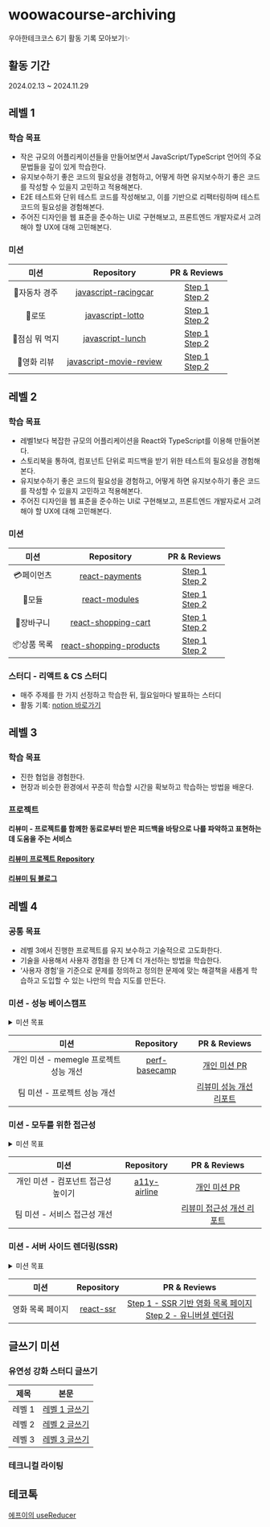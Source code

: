 # woowacourse-archiving

우아한테크코스 6기 활동 기록 모아보기✨
## 활동 기간
2024.02.13 ~ 2024.11.29


## 레벨 1
### 학습 목표
- 작은 규모의 어플리케이션들을 만들어보면서 JavaScript/TypeScript 언어의 주요 문법들을 깊이 있게 학습한다.
- 유지보수하기 좋은 코드의 필요성을 경험하고, 어떻게 하면 유지보수하기 좋은 코드를 작성할 수 있을지 고민하고 적용해본다.
- E2E 테스트와 단위 테스트 코드를 작성해보고, 이를 기반으로 리팩터링하며 테스트 코드의 필요성을 경험해본다.
- 주어진 디자인을 웹 표준을 준수하는 UI로 구현해보고, 프론트엔드 개발자로서 고려해야 할 UX에 대해 고민해본다.

### 미션
|미션|Repository|PR & Reviews|
|:--:|:--:|:--:|
|🚗자동차 경주|[javascript-racingcar](https://github.com/chysis/javascript-racingcar)|[Step 1](https://github.com/woowacourse/javascript-racingcar/pull/279) <br> [Step 2](https://github.com/woowacourse/javascript-racingcar/pull/306)|
|🎫로또|[javascript-lotto](https://github.com/chysis/javascript-lotto)|[Step 1](https://github.com/woowacourse/javascript-lotto/pull/293) <br> [Step 2](https://github.com/woowacourse/javascript-lotto/pull/333)|
|🍴점심 뭐 먹지|[javascript-lunch](https://github.com/chysis/javascript-lunch)|[Step 1](https://github.com/woowacourse/javascript-lunch/pull/133) <br> [Step 2](https://github.com/woowacourse/javascript-lunch/pull/178)|
|🎥영화 리뷰|[javascript-movie-review](https://github.com/chysis/javascript-movie-review)|[Step 1](https://github.com/woowacourse/javascript-movie-review/pull/136) <br> [Step 2](https://github.com/woowacourse/javascript-movie-review/pull/176)| 

## 레벨 2
### 학습 목표
- 레벨1보다 복잡한 규모의 어플리케이션을 React와 TypeScript를 이용해 만들어본다.
- 스토리북을 통하여, 컴포넌트 단위로 피드백을 받기 위한 테스트의 필요성을 경험해본다.
- 유지보수하기 좋은 코드의 필요성을 경험하고, 어떻게 하면 유지보수하기 좋은 코드를 작성할 수 있을지 고민하고 적용해본다.
- 주어진 디자인을 웹 표준을 준수하는 UI로 구현해보고, 프론트엔드 개발자로서 고려해야 할 UX에 대해 고민해본다.

### 미션
|미션|Repository|PR & Reviews|
|:--:|:--:|:--:|
|💳페이먼츠|[react-payments](https://github.com/chysis/react-payments)|[Step 1](https://github.com/woowacourse/react-payments/pull/363) <br> [Step 2](https://github.com/woowacourse/react-payments/pull/382)|
|🧩모듈|[react-modules](https://github.com/chysis/react-modules)|[Step 1](https://github.com/woowacourse/react-modules/pull/28) <br> [Step 2](https://github.com/woowacourse/react-modules/pull/68)|
|🧺장바구니|[react-shopping-cart](https://github.com/chysis/react-shopping-cart)|[Step 1](https://github.com/woowacourse/react-shopping-cart/pull/282) <br> [Step 2](https://github.com/woowacourse/react-shopping-cart/pull/307)|
|📦상품 목록|[react-shopping-products](https://github.com/chysis/react-shopping-products)|[Step 1](https://github.com/woowacourse/react-shopping-products/pull/7) <br> [Step 2](https://github.com/woowacourse/react-shopping-products/pull/79)|

### 스터디 - 리액트 & CS 스터디
- 매주 주제를 한 가지 선정하고 학습한 뒤, 월요일마다 발표하는 스터디
- 활동 기록: [notion 바로가기](https://chysis.notion.site/327be0518a3048fc9e2c2bb096989a34?pvs=4)

## 레벨 3
### 학습 목표
- 진한 협업을 경험한다.
- 현장과 비슷한 환경에서 꾸준히 학습할 시간을 확보하고 학습하는 방법을 배운다.

### 프로젝트
**리뷰미 - 프로젝트를 함께한 동료로부터 받은 피드백을 바탕으로 나를 파악하고 표현하는 데 도움을 주는 서비스**   
#### [리뷰미 프로젝트 Repository](https://github.com/woowacourse-teams/2024-review-me)  
#### [리뷰미 팀 블로그](https://blog.review-me.page/blog)

## 레벨 4
### 공통 목표
- 레벨 3에서 진행한 프로젝트를 유지 보수하고 기술적으로 고도화한다.
- 기술을 사용해서 사용자 경험을 한 단계 더 개선하는 방법을 학습한다.
- ‘사용자 경험’을 기준으로 문제를 정의하고 정의한 문제에 맞는 해결책을 새롭게 학습하고 도입할 수 있는 나만의 학습 지도를 만든다.

### 미션 - 성능 베이스캠프
<details>
  <summary>미션 목표</summary> 

  - 서비스의 성능 개선이 필요할 때, 직접 문제를 정의하고 정의한 문제에 맞는 해결책을 도입할 수 있다.
  - (도구 사용법) 현재 우리 서비스의 성능 수준을 측정할 수 있다.
  - (문제 정의) 성능 개선 작업이 필요하다면 어떤 영역에서 필요한 지 측정 결과를 분석해 문제를 정의할 수 있다.
  - (문제 해결을 위한 학습) 정의한 문제를 해결하기 위해 시도해볼 수 있는 방법들을 스스로 학습해나갈 수 있는 키워드 수준의 지식을 가지고 있다.
  - (경험치) 스스로 성능 문제를 정의하고, 정의한 문제에 맞는 해결책을 적용해 성능 수치를 개선해본 경험이 있다.
</details>


|미션|Repository|PR & Reviews|
|:--:|:--:|:--:|
|개인 미션 - memegle 프로젝트 성능 개선|[perf-basecamp](https://github.com/chysis/perf-basecamp)|[개인 미션 PR](https://github.com/woowacourse/perf-basecamp/pull/137)|
|팀 미션 - 프로젝트 성능 개선||[리뷰미 성능 개선 리포트](https://github.com/woowacourse/retrospective/discussions/52#discussioncomment-10527438)|

### 미션 - 모두를 위한 접근성
<details>
  <summary>미션 목표</summary> 

  - 서비스의 접근성 개선이 필요할 때, 직접 문제를 정의하고 정의한 문제에 맞는 해결책을 도입할 수 있다.
  - (도구 사용법) 스크린 리더를 사용해 기본적인 기능을 테스트할 수 있다.
  - (문제 정의) 서비스의 현재 접근성 준수 여부를 측정하고 어떤 접근성 이슈가 있는지 파악할 수 있다.
  - (문제 해결을 위한 학습) 접근성 이슈를 이해하고 해결 방법을 찾기 위한 기본적인 개념과 기술 키워드를 알고 있다. 혹은 필요할 때 어떤 경로로 추가로 학습할 지 알고 있다.
  - (경험치) 접근성을 준수하는 React Component를 직접 작성해본 경험이 있다.
</details>

|미션|Repository|PR & Reviews|
|:--:|:--:|:--:|
|개인 미션 - 컴포넌트 접근성 높이기|[a11y-airline](https://github.com/chysis/a11y-airline)|[개인 미션 PR](https://github.com/woowacourse/a11y-airline/pull/134)|
|팀 미션 - 서비스 접근성 개선||[리뷰미 접근성 개선 리포트](https://github.com/woowacourse/retrospective/discussions/53#discussioncomment-11036399)|

### 미션 - 서버 사이드 렌더링(SSR)
<details>
  <summary>미션 목표</summary> 

  - CSR과 SSR 렌더링 방식의 특징을 이해하고, 주어진 상황에 적합한 렌더링 방식을 선택할 수 있다. 또한, 이를 리액트 앱과 함께 적용할 수 있다.
</details>

|미션|Repository|PR & Reviews|
|:--:|:--:|:--:|
|영화 목록 페이지|[react-ssr](https://github.com/chysis/react-ssr)|[Step 1 - SSR 기반 영화 목록 페이지](https://github.com/woowacourse/react-ssr/pull/11) <br> [Step 2 - 유니버셜 렌더링](https://github.com/woowacourse/react-ssr/pull/68)|

## 글쓰기 미션
### 유연성 강화 스터디 글쓰기
|제목|본문|
|:--:|:--:|
|레벨 1|[레벨 1 글쓰기](https://github.com/chysis/woowa-writing/blob/level1/Level%201.md)|
|레벨 2|[레벨 2 글쓰기](https://github.com/chysis/woowa-writing/blob/level2/level2.md)|
|레벨 3|[레벨 3 글쓰기](https://github.com/chysis/woowa-writing/blob/level3/level3.md)|

### 테크니컬 라이팅

## 테코톡
[에프이의 useReducer](https://www.youtube.com/watch?v=xnlCNIpzQq0&list=PLgXGHBqgT2TvpJ_p9L_yZKPifgdBOzdVH&index=72&t=196s)
